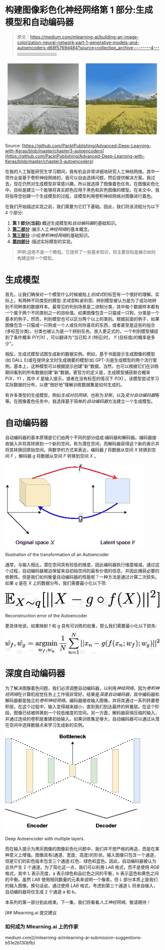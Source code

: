 # 构建图像彩色化神经网络第 1 部分:生成模型和自动编码器

> 原文：<https://medium.com/mlearning-ai/building-an-image-colorization-neural-network-part-1-generative-models-and-autoencoders-d68f5769d484?source=collection_archive---------4----------------------->

![](img/23c47088455b135e9389bd60ccce7884.png)

Source: [https://github.com/PacktPublishing/Advanced-Deep-Learning-with-Keras/blob/master/chapter3-autoencoders](https://github.com/PacktPublishing/Advanced-Deep-Learning-with-Keras/blob/master/chapter3-autoencoders)

在我的人工智能研究生学习期间，我有机会非常详细地研究人工神经网络。其中一项作业是基于卷积神经网络的，我可以自由选择问题，然后提供解决方案。我过去，现在仍然对生成模型非常感兴趣，所以我选择了图像着色任务。在图像彩色化中，目标是建立一个能够将真实颜色应用于黑色和灰色图像的模型。在本文中，我将指导您创建一个生成模型的过程，该模型利用卷积神经网络对图像进行着色。

在我们开始描述实现之前，我们需要为它打下基础。因此，我们将该流程分为以下 4 个部分:

1.  **第 1 部分(当前)**:概述生成模型和*自动编码器*的基础知识。
2.  [**第二部分**](/mlearning-ai/building-an-image-colorization-neural-network-part-2-artificial-neural-networks-ac591eb180) :展示人工*神经网络*的基本概念。
3.  [**第三部分**](/mlearning-ai/building-an-image-colorization-neural-network-part-3-convolutional-neural-networks-21a45ef42dde) :介绍*卷积神经网络*的基础知识。
4.  [**第四部分**](/@geokam/building-an-image-colorization-neural-network-part-4-implementation-7e8bb74616c) :描述实际模型的实现。

> 声明:这绝不是一个教程。它提供了一些基本知识，但主要目标是展示如何构建这样一个模型。

# 生成模型

首先，让我们确保对一个模型什么时候被贴上*创成式*的标签有一个很好的理解。实际上，有两种不同类型的模型:*生成型*和*鉴别型*。辨别模型被认为是为了成功地辨别不同种类的数据样本。最常见的判别场景是二进制分类，其中每个数据样本都有一个属于两个不同类别之一的目标值。如果图像包含一只猫或一只狗，分类是一个基本的例子。然而，判别模型也可以区分两个以上的类别。根据前面的例子，如果图像包含一只猫或一只狗或一个人或任何你喜欢的东西，或者甚至是这些的组合(多标签分类)，分类也被认为是一个辨别任务。放入更正式的，一个判别模型捕捉到了条件概率 *P(Y|X)* ，可以翻译为“当已知 *X* (特征)时， *Y* (目标值)的概率是多少”。

相反，生成式模型试图生成新的数据实例。例如，基于书面提示生成图像的模型(如 DALL E)或在提供全文时生成摘要的模型(如 GPT-3)是生成模型的两个流行案例。基本上，这种模型可以根据提示创建“新”数据，当然，也可以根据它们在训练期间看到的所有数据创建“新”数据。更官方的定义是，生成模型捕获联合概率 *P(X，Y)* ，其中 *X* 是输入提示，或者在没有标签的情况下 *P(X)* 。该模型尝试学习实际数据的分布，以便“很好地”理解训练数据集是如何生成的。

有许多类型的生成模型，例如*生成对抗网络*，也称为*甘斯*，以及*变分自动编码器*等等。在图像着色任务中，我选择基于简单的*自动编码器*方法建立一个生成模型。

# 自动编码器

自动编码器的基本原理是它们由两个不同的部分组成:编码器和解码器。编码器接收输入并将其转换到一个新的空间，称为潜在空间，而解码器获得这个新的表示并将其转换回原始空间。用数学的方式来表达，编码器 *f* 将数据从空间 *X* 转换到空间 *F* ，解码器 *g* 将数据从空间 *F* 转换到空间 *X* 。

![](img/cafd3fc05b3f8f8df6db4251235a67bf.png)

Illustration of the transformation of an Autoencoder

通常，与输入相比，潜在空间具有较低的维度，因此编码器执行维度缩减。通过这个过程，自动编码器被迫保留来自初始空间的最有价值的信息，并因此捕获必要的依赖性。但是我们如何衡量自动编码器的性能呢？一种方法是通过计算二次损失。如果 *q* 是在 *X* 上的数据分布，我们需要最小化以下项:

![](img/260987f43f1b6dcc62db6a7ad2e8e4f8.png)

Reconstruction error of the Autoencoder

更具体地说，如果映射 f 和 g 具有可训练的权重，那么我们需要最小化以下损失:

![](img/cb2709c1811f8028ec09e216c169e0e3.png)

# 深度自动编码器

为了解决图像着色问题，我们必须调整自动编码器，以利用*神经网络*，因为*卷积神经网络*在计算机视觉任务上工作得非常好。结果是*深度自动编码器*，其中编码器和解码器都是独立的*卷积神经网络*。编码器接收输入图像，并将其通过一系列转置卷积层。在这个过程中，输入变得越来越小，直到我们到达最终的转置层。在这个阶段，图像已经被转换到一个较低维度的空间。另一方面，解码器获得压缩的输入，并通过连续的卷积层重建初始输入。如果训练集足够大，自动编码器可以通过从潜在空间中选择数据点来学习生成新的实例。

![](img/efd9292c575faf2de6406ff41cb06ebd.png)

Deep Autoencoder with multiple layers.

而在输入提示为黑灰图像的图像彩色化问题中，我们并不想严格的再造，而是在某种意义上增强。图像具有(通道、宽度、高度)的形状。输入图像只包含一个通道，但是它们的彩色版本包含三个通道:红色、绿色和蓝色。因此，自动编码器被认为总共产生 2 个通道。为了简化这一点，我们可以利用 *LAB* 格式，而不是使用 *RGB* 格式，其中 L 表示亮度，a 表示绿色和品红色之间的平衡，b 表示蓝色和黄色之间的平衡。虽然 *LAB* 使用相同数量的元素来说明一个像素，但 L 部分本质上是我们的输入图像。换句话说，通过使用 *LAB* 格式，考虑到第三个通道 L 将来自输入，自动编码器将仅生成 2 个通道 a 和 b。

本系列的第一部分到此结束。下一集，我们将看看*人工神经网络*。敬请期待！

[](/mlearning-ai/mlearning-ai-submission-suggestions-b51e2b130bfb) [## Mlearning.ai 提交建议

### 如何成为 Mlearning.ai 上的作家

medium.com](/mlearning-ai/mlearning-ai-submission-suggestions-b51e2b130bfb)